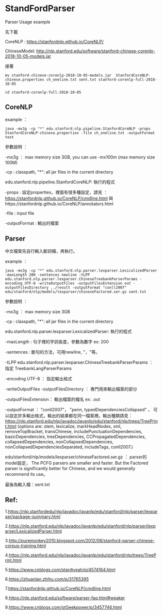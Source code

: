 # StandFordParser
Parser Usage example

先下載

CoreNLP : https://stanfordnlp.github.io/CoreNLP/

ChineseModel: http://nlp.stanford.edu/software/stanford-chinese-corenlp-2018-10-05-models.jar

接著

```
mv stanford-chinese-corenlp-2018-10-05-models.jar  StanfordCoreNLP-chinese.properties ch_oneline.txt sent.txt stanford-corenlp-full-2018-10-05
```
```
cd stanford-corenlp-full-2018-10-05
```


## CoreNLP

example ：

```
java -mx3g -cp "*" edu.stanford.nlp.pipeline.StanfordCoreNLP -props StanfordCoreNLP-chinese.properties -file ch_oneline.txt -outputFormat text
```

參數說明 ：

-mx3g ： max memory size 3GB, you can use -mx100m (max memory size 100M)

-cp : classpath, "*": all jar files in the current directory

edu.stanford.nlp.pipeline.StanfordCoreNLP: 執行的程式

-props : 設定properties，裡面有很多種設定，請見 ：https://stanfordnlp.github.io/CoreNLP/cmdline.html 與https://stanfordnlp.github.io/CoreNLP/annotators.html

-file : input file

-outputFormat : 輸出的檔案


## Parser

中文檔案先自行輸入斷詞檔，再執行。

example ：

```
java -mx3g -cp "*" edu.stanford.nlp.parser.lexparser.LexicalizedParser -maxLength 200 -sentences newline -tLPP edu.stanford.nlp.parser.lexparser.ChineseTreebankParserParams -encoding UTF-8 -writeOutputFiles -outputFilesExtension out -outputFilesDirectory ../result -outputFormat "conll2007" edu/stanford/nlp/models/lexparser/chineseFactored.ser.gz sent.txt
```

參數說明 ：

-mx3g ： max memory size 3GB

-cp : classpath, "*": all jar files in the current directory

edu.stanford.nlp.parser.lexparser.LexicalizedParser: 執行的程式

-maxLength : 句子裡的字詞長度，參數為數字 ex: 200

-sentences : 斷句的方法，可用newline, "，"等。

-tLPP edu.stanford.nlp.parser.lexparser.ChineseTreebankParserParams ： 指定 TreebankLangParserParams

-encoding UTF-8 ： 指定輸出格式

-writeOutputFiles -outputFilesDirectory ： 專門用來輸出檔案的部分

-outputFilesExtension： 輸出檔案的檔名 ex: .out

-outputFormat ： "conll2007"， "penn, typedDependenciesCollapsed" ， 可以設定許多輸出格式，輸出的結果都在同一檔案裡。輸出種類請見：https://nlp.stanford.edu/nlp/javadoc/javanlp/edu/stanford/nlp/trees/TreePrint.html 
(options are: stem, lexicalize, markHeadNodes, xml, removeTopBracket, transChinese, includePunctuationDependencies, basicDependencies, treeDependencies, CCPropagatedDependencies, collapsedDependencies, nonCollapsedDependencies, nonCollapsedDependenciesSeparated, includeTags, conll2007.)


edu/stanford/nlp/models/lexparser/chineseFactored.ser.gz ： parser的model設定， The PCFG parsers are smaller and faster. But the Factored parser is significantly better for Chinese, and we would generally recommend its use。

最後為輸入檔：sent.txt


## Ref:
1.https://nlp.stanfordedu/nlp/javadoc/javanlp/edu/stanford/nlp/parser/lexparser/package-summary.html

2.https://nlp.stanford.edu/nlp/javadoc/javanlp/edu/stanford/nlp/parser/lexparser/LexicalizedParser.html

3.http://puremonkey2010.blogspot.com/2012/08/stanford-parser-chinese-corpus-training.html

4.https://nlp.stanford.edu/nlp/javadoc/javanlp/edu/stanford/nlp/trees/TreePrint.html

5.https://www.cnblogs.com/stardjyeah/p/4574164.html

6.https://zhuanlan.zhihu.com/p/31765395

7.https://stanfordnlp.github.io/CoreNLP/cmdline.html

8.https://nlp.stanford.edu/software/parser-faq.html#weaker

9.https://www.cnblogs.com/stGeekpower/p/3457746.html
